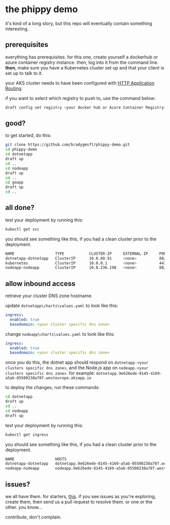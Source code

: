 # the phippy demo

it's kind of a long story, but this repo will eventually contain something interesting. 

## prerequisites

everything has prerequisites. for this one, create yourself a dockerhub or azure container registry instance. then, log into it from the command line. **then**, make sure you have a Kubernetes cluster set up and that your client is set up to talk to it.

your AKS cluster needs to have been configured with [HTTP Application Routing](https://docs.microsoft.com/en-us/azure/aks/http-application-routing).

if you want to select which registry to push to, use the command below:

```sh
draft config set registry <your docker hub or Azure Container Registry>
```

## good? 

to get started, do this:

```bash
git clone https://github.com/bradygmsft/phippy-demo.git
cd phippy-demo
cd dotnetapp
draft up
cd ..
cd nodeapp
draft up
cd ..
cd goapp
draft up
cd ..
```

## all done? 

test your deployment by running this:

```bash
kubectl get svc
```

you should see something like this, if you had a clean cluster prior to the deployment.

```sh
NAME                  TYPE           CLUSTER-IP     EXTERNAL-IP     PORT(S)     AGE
dotnetapp-dotnetapp   ClusterIP      10.0.89.91     <none>          80/TCP      1m
kubernetes            ClusterIP      10.0.0.1       <none>          443/TCP     2d
nodeapp-nodeapp       ClusterIP      10.0.236.198   <none>          80/TCP      2m
```

## allow inbound access 

retrieve your cluster DNS zone hostname.

update `dotnetapp\charts\values.yaml` to look like this:

```yaml
ingress:
  enabled: true
  basedomain: <your cluster specific dns zone>
```

change `nodeapp\charts\values.yaml` to look like this:

```yaml
ingress:
  enabled: true
  basedomain: <your cluster specific dns zone>
```

once you do this, the dotnet app should respond on `dotnetapp.<your clusters specific dns zone>`, and the Node.js app on `nodeapp.<your clusters specific dns zone>`. for example: `dotnetapp.9e626ede-8145-4169-a5ab-05500238a78f.westeurope.aksapp.io`

to deploy the changes, run these commands:

```bash
cd dotnetapp
draft up
cd ..
cd nodeapp
draft up
```

test your deployment by running this:

```bash
kubectl get ingress
```

you should see something like this, if you had a clean cluster prior to the deployment.

```sh
NAME                  HOSTS                                                                 ADDRESS          PORTS     AGE
dotnetapp-dotnetapp   dotnetapp.9e626ede-8145-4169-a5ab-05500238a78f.westeurope.aksapp.io   52.136.252.253   80        1m
nodeapp-nodeapp       nodeapp.9e626ede-8145-4169-a5ab-05500238a78f.westeurope.aksapp.io     52.136.252.253   80        2m
```

## issues? 

we all have them. for starters, [this](https://github.com/bradygmsft/phippy-demo/issues/1). if you see issues as you're exploring, create them, then send us a pull request to resolve them. or one or the other. you know...

contribute, don't complain.